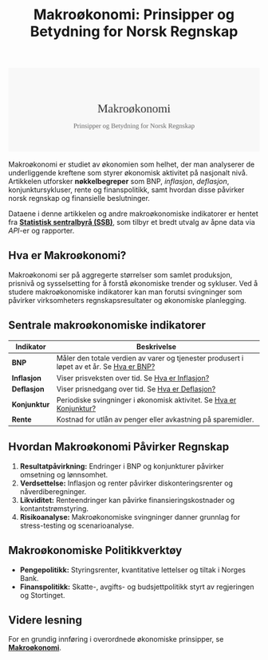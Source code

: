 ﻿---
title: "Makroøkonomi: Prinsipper og Betydning for Norsk Regnskap"
seoTitle: "Makroøkonomi: Prinsipper og Betydning for Norsk Regnskap"
meta_description: '![Makroøkonomi: Prinsipper og Betydning for Norsk Regnskap](makrookonomi-image.svg)'
slug: makrookonomi
type: blog
layout: pages/single
---

![Makroøkonomi: Prinsipper og Betydning for Norsk Regnskap](makrookonomi-image.svg)

Makroøkonomi er studiet av økonomien som helhet, der man analyserer de
underliggende kreftene som styrer økonomisk aktivitet på nasjonalt nivå.
Artikkelen utforsker **nøkkelbegreper** som BNP, *inflasjon*, *deflasjon*,
konjunktursykluser, rente og finanspolitikk, samt hvordan disse påvirker
norsk regnskap og finansielle beslutninger.

Dataene i denne artikkelen og andre makroøkonomiske indikatorer er hentet fra **[Statistisk sentralbyrå (SSB)](/blogs/regnskap/statistisk-sentralbyra "Statistisk sentralbyrå (SSB) “ Offisiell statistikk og betydning for regnskap i Norge")**, som tilbyr et bredt utvalg av åpne data via *API*-er og rapporter.

## Hva er Makroøkonomi?

Makroøkonomi ser på aggregerte størrelser som samlet produksjon, prisnivå
og sysselsetting for å forstå økonomiske trender og sykluser. Ved å studere
makroøkonomiske indikatorer kan man forutsi svingninger som påvirker
virksomheters regnskapsresultater og økonomiske planlegging.

## Sentrale makroøkonomiske indikatorer

| Indikator     | Beskrivelse                                                                                                                           |
|---------------|---------------------------------------------------------------------------------------------------------------------------------------|
| **BNP**       | Måler den totale verdien av varer og tjenester produsert i løpet av et år. Se [Hva er BNP?](/blogs/regnskap/hva-er-bnp "Hva er BNP? Betydning og Beregning i Norsk Økonomi")         |
| **Inflasjon** | Viser prisveksten over tid. Se [Hva er Inflasjon?](/blogs/regnskap/hva-er-inflasjon "Hva er Inflasjon? Påvirkning på Regnskap og Økonomisk Planlegging")                             |
| **Deflasjon** | Viser prisnedgang over tid. Se [Hva er Deflasjon?](/blogs/regnskap/hva-er-deflasjon "Hva er Deflasjon? Komplett Guide til Deflasjon i Regnskap og Økonomi")                         |
| **Konjunktur**| Periodiske svingninger i økonomisk aktivitet. Se [Hva er Konjunktur?](/blogs/regnskap/hva-er-konjunktur "Hva er Konjunktur? En Oversikt over Økonomiske Sykluser")                   |
| **Rente**     | Kostnad for utlån av penger eller avkastning på sparemidler.                                                                            |

## Hvordan Makroøkonomi Påvirker Regnskap

1. **Resultatpåvirkning:** Endringer i BNP og konjunkturer påvirker omsetning og lønnsomhet.
2. **Verdsettelse:** Inflasjon og renter påvirker diskonteringsrenter og nåverdiberegninger.
3. **Likviditet:** Renteendringer kan påvirke finansieringskostnader og kontantstrømstyring.
4. **Risikoanalyse:** Makroøkonomiske svingninger danner grunnlag for stress-testing og scenarioanalyse.

## Makroøkonomiske Politikkverktøy

* **Pengepolitikk:** Styringsrenter, kvantitative lettelser og tiltak i Norges Bank.
* **Finanspolitikk:** Skatte-, avgifts- og budsjettpolitikk styrt av regjeringen og Stortinget.

## Videre lesning

For en grundig innføring i overordnede økonomiske prinsipper, se
**[Makroøkonomi](/blogs/regnskap/makrookonomi "Makroøkonomi: Prinsipper og Betydning for Norsk Regnskap")**.










